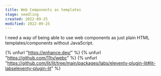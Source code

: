 ```yaml
---
title: Web Components as templates
stage: seedling
created: 2022-09-25
modified: 2022-09-25
---
```


I need a way of being able to use web components as just plain HTML templates/components without JavaScript.

{% unfurl "https://enhance.dev/" %}
{% unfurl "https://github.com/11ty/webc" %}
{% unfurl "https://github.com/lit/lit/tree/main/packages/labs/eleventy-plugin-lit#lit-labseleventy-plugin-lit" %}

